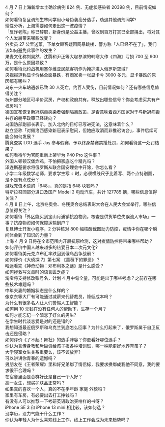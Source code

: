 4 月 7 日上海新增本土确诊病例 824 例、无症状感染者 20398 例，目前情况如何？  
如何看待复旦调剂生林同学用小号伪装高分选手，劝退其他调剂同学?  
理性分析，上海需要如何走出这一波疫情？  
「反诈老陈」称已辞职，新身份是公益主播，曾收到百万打赏已全部捐出，将对其个人发展带来哪些改变？  
外卖员 27 公里送菜，下单女顾客疑因网暴跳楼，警方称「人已经不在了」，我们该如何避免此事件的发生？  
果麦文化称刘昊然、沈腾和尹正等大咖参演的韩寒大作《四海》亏损 700 至 900 万，是什么原因导致？  
如何看待北约战机用塞尔维亚民航客机作为掩护进入俄罗斯空域?  
央视报道称显卡价格全面暴跌，有商家卖一张显卡亏 3000 多元，显卡暴跌的原因都有哪些？  
乌东一火车站遇袭已致 30 人死亡，约百人受伤，目前情况如何？还有哪些信息值得关注？  
杭州部分地区可半价买房，产权和政府共有，释放出哪些信号？你会考虑买共有产权房吗？  
德国宣布恢复新冠病毒感染者强制隔离政策，是否意味着西方国家对于与新冠病毒共存的躺平政策已经转向？  
乌国防部副部长表示，加入北约的目标已写进宪法，这意味着什么？  
赵立坚称「对佩洛西感染新冠表示慰问，但她应取消而非推迟访台」，事件后续可能会如何发展？  
腾竞查实 LGD 选手 Jay 参与假赛，予以终身禁赛禁播处罚，如何看待这一处罚结果？  
如何看待华为官网重新上架华为 P40 Pro 这件事？  
外国人顿顿汉堡炸鸡，不怕把家底吃个精光吗？  
泽连斯基要求将俄罗斯从联合国安理会中开除，你怎么看？  
小学二年级数学老师，要求学生写 ÷ 时，必须横线尺子比着写、两个点特别圆，是不是有点过分？  
游戏充值术语的「648」，真的是指 648 块钱吗？  
特斯拉召回部分进口及国产 Model 3 电动汽车，共计 127785 辆，哪些信息值得关注？  
4 月 8 日上午，北京冬奥会、冬残奥会总结表彰大会在人民大会堂举行，哪些信息值得关注？  
如何看待「外区能买到宝山月浦镇抗疫物资，核查是供货单位失误流入市场」一事？抗疫物资如何保障运输到户？  
复旦博士开发小程序，2 分钟核对 800 幅核酸截图助力防控，疫情中你在哪个瞬间体会到了知识的力量？  
上海 4 月 9 日将在全市范围内开展抗原检测，这对疫情防控将带来哪些帮助？  
如何评价中国人越来越多的热爱日本二次元文化?  
如何看待美元兑卢布汇率跌回到俄乌战争战前？  
如何评价《大侦探 7》第七案 《蔷薇下的罪恶》？  
哈迷看完《神奇动物：邓布利多之谜》是什么感受？  
如何拯救写文章时的语言匮乏症？  
淘宝将支持修改账号名，计划 4 月中旬全量，可能是出于哪些考虑？之前存在哪些技术难题吗？  
中年夫妻的婚姻状态是什么样的？  
像京东等大厂有可能通过减薪来代替裁员，降低成本吗？  
为什么有很多名人让人们警惕人工智能？  
如何用 10 元钱在没有任何人的帮助下，生存一个月？  
如何才能忘记一个暗恋了好久的男生?  
在学生时代谈恋爱是对的还是错的?  
我想知道最近俄罗斯和乌克兰到底怎么回事？为什么打起来了，俄罗斯属于自卫反击还是侵略？  
如何评价《了不起！舞社》的选手阵容？你更看好哪位选手？  
你认为言传身教和斥巨资给孩子报各种培训班，哪一种能更好地养育孩子？  
大学寝室女生关系重要么，该不该放弃?  
可以讲讲你青春的遗憾吗？  
男朋友在《王者荣耀》里和好兄弟绑了情侣标，我要求换绑成我他不同意，我的要求很不合理吗？  
在宿舍里面是合群好还是自己一个人好？  
高一女生，想买护肤品正常吗？  
如果真的喜欢一个人，真的不在乎年龄 家庭 外貌吗？  
家里有车房，有必要出去打工挣钱吗？  
有没有人可以推荐一下考研英语政治买啥样的书呀？  
iPhone SE 3 和 iPhone 13 mini 相比较，该如何选？  
没学历，没力气能干什么工作？  
你认为年轻人为什么喜欢线上工作，线上工作会成为未来趋势吗？  

